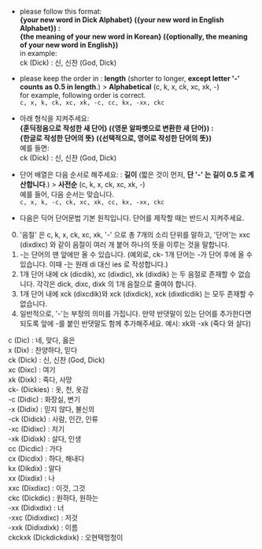 - please follow this format: \
**{your new word in Dick Alphabet} ({your new word in English Alphabet}) : \
{the meaning of your new word in Korean} ({optionally, the meaning of your new word in English})** \
in example: \
ck (Dick) : 신, 신찬 (God, Dick)

- please keep the order in : **length** (shorter to longer, **except letter '-' counts as 0.5 in length**.) > **Alphabetical** (c, k, x, ck, xc, xk, -) \
for example, following order is correct. \
`c, x, k, ck, xc, xk, -c, cc, kx, -xx, ckc`

- 아래 형식을 지켜주세요: \
**{훈딕정음으로 작성한 새 단어} ({영문 알파벳으로 변환한 새 단어}) : \
{한글로 작성한 단어의 뜻} ({선택적으로, 영어로 작성한 단어의 뜻})** \
예를 들면: \
ck (Dick) : 신, 신찬 (God, Dick)

- 단어 배열은 다음 순서로 해주세요: : **길이** (짧은 것이 먼저, **단 '-' 는 길이 0.5 로 계산합니다**.) > **사전순** (c, k, x, ck, xc, xk, -) \
예를 들어, 다음 순서는 맞습니다. \
`c, x, k, -c, ck, xc, xk, cc, kx, -xx, ckc`

- 다음은 딕어 단어문법 기본 원칙입니다. 단어를 제작할 때는 반드시 지켜주세요.
0. '음절' 은 c, k, x, ck, xc, xk, '-' 으로 총 7개의 소리 단위를 말하고, '단어'는 xxc (dixdixc) 와 같이 음절이 여러 개 붙어 하나의 뜻을 이루는 것을 말합니다.
1. -는 단어의 맨 앞에만 올 수 있습니다. (예외로, ck- 1개 단어는 -가 단어 후에 올 수 있습니다. 이때 -는 원래 di 대신 ies 로 작성합니다.)
2. 1개 단어 내에 ck (dicdik), xc (dixdic), xk (dixdik) 는 두 음절로 존재할 수 없습니다. 각각은 dick, dixc, dixk 의 1개 음절으로 줄여야 합니다.
3. 1개 단어 내에 xck (dixcdik)와 xck (dixdick), xck (dixdicdik) 는 모두 존재할 수 없습니다.
4. 일반적으로, '-'는 부정의 의미를 가집니다. 만약 반댓말이 있는 단어를 추가한다면 되도록 앞에 -를 붙인 반댓말도 함께 추가해주세요. 예시: xk와 -xk (죽다 와 살다)

c (Dic) : 네, 맞다, 옳은 \
x (Dix) : 찬양하다, 믿다 \
ck (Dick) : 신, 신찬 (God, Dick) \
xc (Dixc) : 여기 \
xk (Dixk) : 죽다, 사망 \
ck- (Dickies) : 옷, 천, 옷감 \
-c (Didic) : 화장실, 변기 \
-x (Didix) : 믿지 않다, 불신의 \
-ck (Didick) : 사람, 인간, 인류 \
-xc (Didixc) : 저기 \
-xk (Didixk) : 살다, 인생 \
cc (Dicdic) : 가다 \
cx (Dicdix) : 하다, 해내다 \
kx (Dikdix) : 알다 \
xx (Dixdix) : 나 \
xxc (Dixdixc) : 이것, 그것 \
ckc (Dickdic) : 원하다, 원하는 \
-xx (Didixdix) : 너 \
-xxc (Didixdixc) : 저것 \
-xxk (Didixdixk) : 이름 \
ckckxk (Dickdickdixk) : 오현택멍청이
